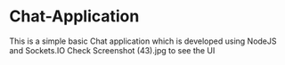 # Chat-Application
This is a simple basic Chat application which is developed using NodeJS and Sockets.IO
Check Screenshot (43).jpg to see the UI
